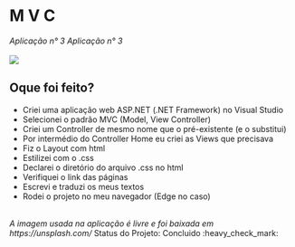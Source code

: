 <h1> M V C </h1>
<i> Aplicação n° 3 </i>
<i> Aplicação n° 3 </i>
<br> <br>
<img src="https://github.com/LuizaAlanis/MVC-02/blob/master/capa.png"/>
<h2> Oque foi feito? </h2>
<ul>
  <li>Criei uma aplicação web ASP.NET (.NET Framework) no Visual Studio</li>
  <li>Selecionei o padrão MVC (Model, View Controller)</li>
  <li>Criei um Controller de mesmo nome que o pré-existente (e o substitui)</li>
  <li>Por intermédio do Controller Home eu criei as Views que precisava</li></li>
  <li>Fiz o Layout com html</li>
  <li>Estilizei com o .css</li>
  <li>Declarei o diretório do arquivo .css no html</li>
  <li>Verifiquei o link das páginas</li>
  <li>Escrevi e traduzi os meus textos</li>
  <li>Rodei o projeto no meu navegador (Edge no caso)</li>
</ul>
<br>
<i>A imagem usada na aplicação é livre e foi baixada em https://unsplash.com/</i>
Status do Projeto: Concluido :heavy_check_mark:
